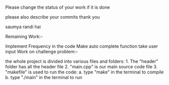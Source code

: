 Please change the status of your work if it is done

please also describe your commits thank you

saumya randi hai

Remaining Work:-

Implement Frequency in the code
Make auto complete function take user input
Work on challenge problem:- 


the whole project is divided into various files and folders:
    1. The "header" folder has all the header file
    2. "main.cpp" is our main source code file
    3. "makefile" is used to run the code:
        a. type "make" in the terminal to compile
        b. type "./main" in the terminal to run
